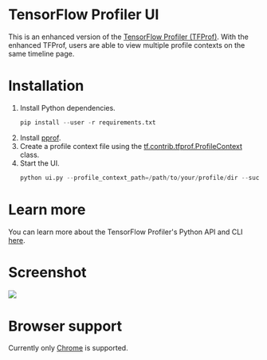 # TensorFlow Profiler UI

This is an enhanced version of the [TensorFlow Profiler (TFProf)](https://github.com/tensorflow/profiler-ui). With the enhanced TFProf, users are able to view multiple profile contexts on the same timeline page.

# Installation
1) Install Python dependencies.
   ```s
   pip install --user -r requirements.txt
   ```
2) Install [pprof](https://github.com/google/pprof#building-pprof).
3) Create a profile context file using the [tf.contrib.tfprof.ProfileContext](https://github.com/tensorflow/tensorflow/blob/v1.8.0/tensorflow/python/profiler/profile_context.py#L110-L148) class.
3) Start the UI.
   ```s
   python ui.py --profile_context_path=/path/to/your/profile/dir --successive_profile_context_count=3
   ```

# Learn more
You can learn more about the TensorFlow Profiler's Python API and CLI [here](https://github.com/tensorflow/tensorflow/blob/master/tensorflow/core/profiler/README.md#quick-start).

# Screenshot
<img src="docs/images/preview.png">

# Browser support
Currently only [Chrome](https://www.google.com/chrome/) is supported.
